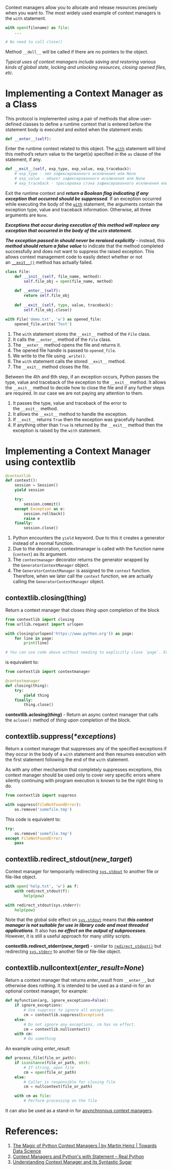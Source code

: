 Context managers allow you to allocate and release resources precisely when you want to. The most widely used example of context managers is the `with` statement.

```Python
with open(filename) as file:
	...

# No need to call close()
```

Method `__dell__` will be called if there are no pointers to the object.

*Typical uses of context managers include saving and restoring various kinds of global state, locking and unlocking resources, closing opened files, etc.*

# Implementing a Context Manager as a Class

This protocol is implemented using a pair of methods that allow user-defined classes to define a runtime context that is entered before the statement body is executed and exited when the statement ends:

```Python
def __enter__(self):
```

Enter the runtime context related to this object. The [`with`](https://docs.python.org/3/reference/compound_stmts.html#with) statement will bind this method’s return value to the target(s) specified in the `as` clause of the statement, if any.

```Python
def __exit__(self, exp_type, exp_value, exp_traceback):
	# exp_type - тип зафиксированного исключения или None
	# exp_value - объект зафиксированного исключения или None
	# exp_traceback - трассировка стэка зафиксированного исключения или None
```

Exit the runtime context and ***return a Boolean flag indicating if any exception that occurred should be suppressed***. If an exception occurred while executing the body of the [`with`](https://docs.python.org/3/reference/compound_stmts.html#with) statement, the arguments contain the exception type, value and traceback information. Otherwise, all three arguments are `None`.

***Exceptions that occur during execution of this method will replace any exception that occurred in the body of the `with` statement.***

***The exception passed in should never be reraised explicitly*** - instead, this ***method should return a false value*** to indicate that the method completed successfully and does not want to suppress the raised exception. This allows context management code to easily detect whether or not an [`__exit__()`](https://docs.python.org/3/reference/datamodel.html#object.__exit__ "object.__exit__") method has actually failed.

```Python
class File:
    def __init__(self, file_name, method):
        self.file_obj = open(file_name, method)
        
    def __enter__(self):
        return self.file_obj
        
    def __exit__(self, type, value, traceback):
        self.file_obj.close()

with File('demo.txt', 'w') as opened_file:
    opened_file.write('Text')
```

1. The `with` statement stores the `__exit__` method of the `File` class.
2. It calls the `__enter__` method of the `File` class.
3. The `__enter__` method opens the file and returns it.
4. The opened file handle is passed to `opened_file`.
5. We write to the file using `.write()`.
6. The `with` statement calls the stored `__exit__` method.
7. The `__exit__` method closes the file.

Between the 4th and 6th step, if an exception occurs, Python passes the type, value and traceback of the exception to the `__exit__` method. It allows the `__exit__` method to decide how to close the file and if any further steps are required. In our case we are not paying any attention to them.

1. It passes the type, value and traceback of the error to the `__exit__` method.
2. It allows the `__exit__` method to handle the exception.
3. If `__exit__` returns `True` then the exception was gracefully handled.
4. If anything other than `True` is returned by the `__exit__` method then the exception is raised by the `with` statement.

# Implementing a Context Manager using contextlib

```Python
@contextlib
def context():
	session = Session()
	yield session

	try:
		session.commit()
	except Exception as e:
		session.rollback()
		raise e
	finally:
		session.close()
```

1. Python encounters the `yield` keyword. Due to this it creates a generator instead of a normal function.
2. Due to the decoration, contextmanager is called with the function name (`context`) as its argument.
3. The `contextmanager` decorator returns the generator wrapped by the `GeneratorContextManager` object.
4. The `GeneratorContextManager` is assigned to the `context` function. Therefore, when we later call the `context` function, we are actually calling the `GeneratorContextManager` object.
## contextlib.closing(thing)

Return a context manager that closes _thing_ upon completion of the block

```Python
from contextlib import closing
from urllib.request import urlopen

with closing(urlopen('https://www.python.org')) as page:
    for line in page:
        print(line)

# You can use code above without needing to explicitly close `page`. Even if an error occurs, `page.close()` will be called when the `with` block is exited.
```

is equivalent to:

```Python
from contextlib import contextmanager

@contextmanager
def closing(thing):
    try:
        yield thing
    finally:
        thing.close()
```

**contextlib.aclosing(_thing_)** - Return an async context manager that calls the `aclose()` method of _thing_ upon completion of the block.

## contextlib.suppress(_*exceptions_)

Return a context manager that suppresses any of the specified exceptions if they occur in the body of a `with` statement and then resumes execution with the first statement following the end of the `with` statement.

As with any other mechanism that completely suppresses exceptions, this context manager should be used only to cover very specific errors where silently continuing with program execution is known to be the right thing to do.

```Python
from contextlib import suppress

with suppress(FileNotFoundError):
    os.remove('somefile.tmp')
```

This code is equivalent to:

```Python
try:
    os.remove('somefile.tmp')
except FileNotFoundError:
    pass
```

## contextlib.redirect_stdout(_new_target_)

Context manager for temporarily redirecting [`sys.stdout`](https://docs.python.org/3/library/sys.html#sys.stdout "sys.stdout") to another file or file-like object.

```Python
with open('help.txt', 'w') as f:
    with redirect_stdout(f):
        help(pow)

with redirect_stdout(sys.stderr):
    help(pow)
```

Note that the global side effect on [`sys.stdout`](https://docs.python.org/3/library/sys.html#sys.stdout "sys.stdout") means that ***this context manager is not suitable for use in library code and most threaded applications***. It also has ***no effect on the output of subprocesses***. However, it is still a useful approach for many utility scripts.

**contextlib.redirect_stderr(_new_target_)** - similar to [`redirect_stdout()`](https://docs.python.org/3/library/contextlib.html#contextlib.redirect_stdout "contextlib.redirect_stdout") but redirecting [`sys.stderr`](https://docs.python.org/3/library/sys.html#sys.stderr "sys.stderr") to another file or file-like object.

## contextlib.nullcontext(_enter_result=None_)

Return a context manager that returns _enter_result_ from `__enter__`, but otherwise does nothing. It is intended to be used as a stand-in for an optional context manager, for example:

```Python
def myfunction(arg, ignore_exceptions=False):
    if ignore_exceptions:
        # Use suppress to ignore all exceptions.
        cm = contextlib.suppress(Exception)
    else:
        # Do not ignore any exceptions, cm has no effect.
        cm = contextlib.nullcontext()
    with cm:
        # Do something
```

An example using _enter_result_:

```Python
def process_file(file_or_path):
    if isinstance(file_or_path, str):
        # If string, open file
        cm = open(file_or_path)
    else:
        # Caller is responsible for closing file
        cm = nullcontext(file_or_path)

    with cm as file:
        # Perform processing on the file
```

It can also be used as a stand-in for [asynchronous context managers](https://docs.python.org/3/reference/datamodel.html#async-context-managers).

# References:

1. [The Magic of Python Context Managers | by Martin Heinz | Towards Data Science](https://towardsdatascience.com/the-magic-of-python-context-managers-adb92ace1dd0)
2. [Context Managers and Python's with Statement – Real Python](https://realpython.com/python-with-statement/)
3. [Understanding Context Manager and its Syntastic Sugar](https://bjoernricks.github.io/posts/python/context-manager/ "Permalink to Understanding Context Manager and its Syntastic Sugar")